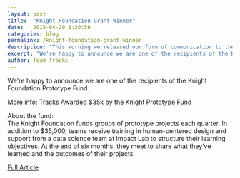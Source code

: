 ```yaml
---
layout: post
title:  "Knight Foundation Grant Winner"
date:   2015-04-29 1:30:56
categories: blog
permalink: /knight-foundation-grant-winner
description: "This morning we released our form of communication to the U.S. App Store."
excerpt: "We're happy to announce we are one of the recipients of the Knight Foundation Prototype Fund."
author: Team Tracks
---
```


We're happy to announce we are one of the recipients of the Knight Foundation Prototype Fund.  

More info: [Tracks Awarded $35k by the Knight Prototype Fund]

About the fund:  
The Knight Foundation funds groups of prototype projects each quarter. In addition to $35,000, teams receive training in human-centered design and support from a data science team at Impact Lab to structure their learning objectives. At the end of six months, they meet to share what they’ve learned and the outcomes of their projects.

[Full Article]


[Tracks Awarded $35k by the Knight Prototype Fund]: http://www.knightfoundation.org/grants/201550765/

[Full Article]: http://www.knightfoundation.org/blogs/knightblog/2015/4/30/20-projects-explore-new-uses-data-media-and-tech-support-knight-prototype-fund/
